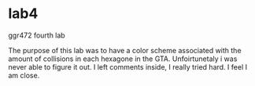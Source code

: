 # lab4
ggr472 fourth lab

The purpose of this lab was to have a color scheme associated with the amount of collisions in each hexagone in the GTA.
Unfoirtunetaly i was never able to figure it out. I left comments inside, I really tried hard. I feel I am close. 
